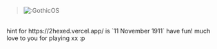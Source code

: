 > ![:GothicOS](https://count.getloli.com/get/@:GothicOS)
<br />
hint for https://2hexed.vercel.app/ is `11 November 1911` have fun! much love to you for playing xx :p
